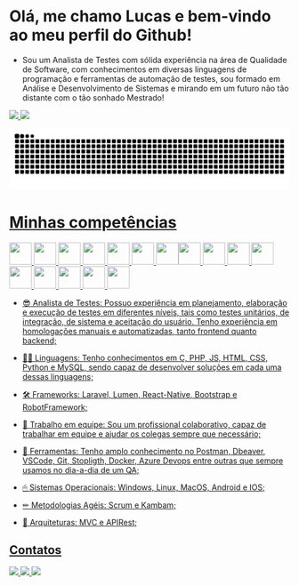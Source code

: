  # Olá, me chamo Lucas e bem-vindo ao meu perfil do Github! 

- Sou um Analista de Testes com sólida experiência na área de Qualidade de Software, com conhecimentos em diversas linguagens de programação e ferramentas de automação de testes, sou formado em Análise e Desenvolvimento de Sistemas e mirando em um futuro não tão distante com o tão sonhado Mestrado! 

<div>
    <a href="https://github.com/JoseLucasQA">
        <img height="180em"
             src="https://github-readme-stats.vercel.app/api/top-langs/?username=JoseLucasQA&layout=compact&langs_count=7&theme=dark"/>
        <img height="180em" 
             src="https://github-readme-stats.vercel.app/api?username=JoseLucasQA&show_icons=true&theme=dark&include_all_commits=true&count_private=true"/>
</div>
    
![snake gif](https://github.com/JoseLucasQA/JoseLucasQA/blob/output/github-contribution-grid-snake.svg)

# Minhas competências

<img src="https://cdn.jsdelivr.net/gh/devicons/devicon/icons/apache/apache-original-wordmark.svg" width="40" height="40"/>                                             <img src="https://cdn.jsdelivr.net/gh/devicons/devicon/icons/azure/azure-original-wordmark.svg" width="40" height="40"/>                                             <img src="https://cdn.jsdelivr.net/gh/devicons/devicon/icons/bootstrap/bootstrap-plain-wordmark.svg" width="40" height="40"/>                                       <img src="https://cdn.jsdelivr.net/gh/devicons/devicon/icons/c/c-original.svg"  width="40" height="40"/>                                                             <img src="https://cdn.jsdelivr.net/gh/devicons/devicon/icons/composer/composer-original.svg" width="40" height="40"/>                                                 <img src="https://cdn.jsdelivr.net/gh/devicons/devicon/icons/docker/docker-original-wordmark.svg" width="40" height="40"/> 
<img src="https://cdn.jsdelivr.net/gh/devicons/devicon/icons/git/git-original.svg" width="40" height="40"/><img src="https://cdn.jsdelivr.net/gh/devicons/devicon/icons/javascript/javascript-original.svg" width="40" height="40"/>
<img src="https://cdn.jsdelivr.net/gh/devicons/devicon/icons/jenkins/jenkins-original.svg" width="40" height="40"/>
<img src="https://cdn.jsdelivr.net/gh/devicons/devicon/icons/laravel/laravel-plain-wordmark.svg" width="40" height="40"/>
<img src="https://cdn.jsdelivr.net/gh/devicons/devicon/icons/linux/linux-original.svg" width="40" height="40"/>
<img src="https://cdn.jsdelivr.net/gh/devicons/devicon/icons/mysql/mysql-original-wordmark.svg" width="40" height="40"/>
<img src="https://cdn.jsdelivr.net/gh/devicons/devicon/icons/php/php-original.svg" width="40" height="40"/>
<img src="https://cdn.jsdelivr.net/gh/devicons/devicon/icons/python/python-original-wordmark.svg" width="40" height="40"/>
<img src="https://cdn.jsdelivr.net/gh/devicons/devicon/icons/react/react-original.svg" width="40" height="40"/>
<img src="https://cdn.jsdelivr.net/gh/devicons/devicon/icons/vscode/vscode-original-wordmark.svg" width="40" height="40"/>
          
- 😎 Analista de Testes: Possuo experiência em planejamento, elaboração e execução de testes em diferentes níveis, tais como testes unitários, de integração, de sistema e aceitação do usuário. Tenho experiência em homologações manuais e automatizadas, tanto frontend quanto backend;

- 👨‍💻 Linguagens: Tenho conhecimentos em C, PHP, JS, HTML, CSS, Python e MySQL, sendo capaz de desenvolver soluções em cada uma dessas linguagens;

- 🛠 Frameworks: Laravel, Lumen, React-Native, Bootstrap e RobotFramework;

- 🦾 Trabalho em equipe: Sou um profissional colaborativo, capaz de trabalhar em equipe e ajudar os colegas sempre que necessário;

- 🔧 Ferramentas: Tenho amplo conhecimento no Postman, Dbeaver, VSCode, Git, Stopligth, Docker, Azure Devops entre outras que sempre usamos no dia-a-dia de um QA;

- 🖱 Sistemas Operacionais: Windows, Linux, MacOS, Android e IOS;

- ✏ Metodologias Agéis: Scrum e Kambam;

- 📗 Arquiteturas: MVC e APIRest;

## Contatos

<div>
    <a href="https://www.instagram.com/jlucas.msantos/" target="_blank">
        <img src="https://img.shields.io/badge/-Instagram-%23E4405F?style=for-the-badge&logo=instagram&logoColor=white" target="_blank"> 
    </a>
    <a href = "mailto:msantoslucas@outlook.com">
        <img src="https://img.shields.io/badge/Microsoft_Outlook-0078D4?style=for-the-badge&logo=microsoft-outlook&logoColor=white" target="_blank">
    </a>
    <a href="https://www.linkedin.com/in/j-lucas-b3b9501a5/" target="_blank">
        <img src="https://img.shields.io/badge/-LinkedIn-%230077B5?style=for-the-badge&logo=linkedin&logoColor=white" target="_blank">
    </a>   
</div>
